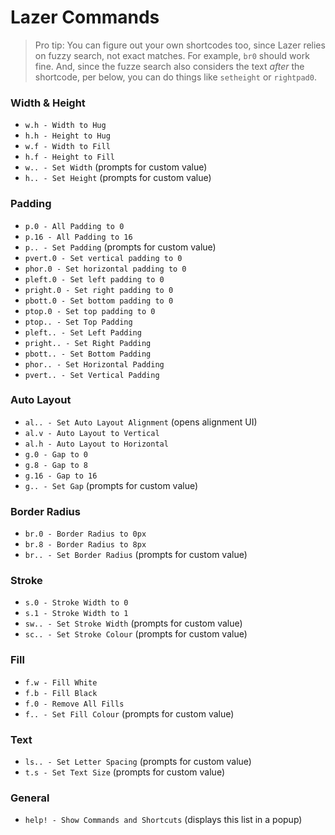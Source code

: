 # Lazer Commands

> Pro tip: You can figure out your own shortcodes too, since Lazer relies on fuzzy search, not exact matches. For example, `br0` should work fine. And, since the fuzze search also considers the text _after_ the shortcode, per below, you can do things like `setheight` or `rightpad0`.

### Width & Height
*   `w.h - Width to Hug`
*   `h.h - Height to Hug`
*   `w.f - Width to Fill`
*   `h.f - Height to Fill`
*   `w.. - Set Width`  (prompts for custom value)
*   `h.. - Set Height` (prompts for custom value)

### Padding
*   `p.0 - All Padding to 0`
*   `p.16 - All Padding to 16`
*   `p.. - Set Padding` (prompts for custom value)
*   `pvert.0 - Set vertical padding to 0`
*   `phor.0 - Set horizontal padding to 0`
*   `pleft.0 - Set left padding to 0`
*   `pright.0 - Set right padding to 0`
*   `pbott.0 - Set bottom padding to 0`
*   `ptop.0 - Set top padding to 0`
*   `ptop.. - Set Top Padding`
*   `pleft.. - Set Left Padding`
*   `pright.. - Set Right Padding`
*   `pbott.. - Set Bottom Padding`
*   `phor.. - Set Horizontal Padding`
*   `pvert.. - Set Vertical Padding`

### Auto Layout
*   `al.. - Set Auto Layout Alignment` (opens alignment UI)
*   `al.v - Auto Layout to Vertical`
*   `al.h - Auto Layout to Horizontal`
*   `g.0 - Gap to 0`
*   `g.8 - Gap to 8`
*   `g.16 - Gap to 16`
*   `g.. - Set Gap` (prompts for custom value)

### Border Radius
*   `br.0 - Border Radius to 0px`
*   `br.8 - Border Radius to 8px`
*   `br.. - Set Border Radius` (prompts for custom value)

### Stroke
*   `s.0 - Stroke Width to 0`
*   `s.1 - Stroke Width to 1`
*   `sw.. - Set Stroke Width` (prompts for custom value)
*   `sc.. - Set Stroke Colour` (prompts for custom value)

### Fill
*   `f.w - Fill White`
*   `f.b - Fill Black`
*   `f.0 - Remove All Fills`
*   `f.. - Set Fill Colour` (prompts for custom value)

### Text
*   `ls.. - Set Letter Spacing` (prompts for custom value)
*   `t.s - Set Text Size` (prompts for custom value)

### General
*   `help! - Show Commands and Shortcuts` (displays this list in a popup)
